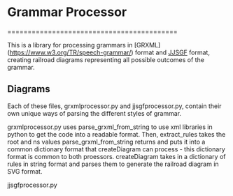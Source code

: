 # Grammar Processor

==========================================

This is a library for processing grammars in [GRXML] (https://www.w3.org/TR/speech-grammar/) format and [JJSGF](https://support.voicegain.ai/hc/en-us/articles/360048936511-JJSGF-Grammars) format, creating railroad diagrams representing all possible outcomes of the grammar.

Diagrams
--------
Each of these files, grxmlprocessor.py and jjsgfprocessor.py, contain their own unique ways of parsing the different styles of grammar.

grxmlprocessor.py uses parse_grxml_from_string to use xml libraries in python to get the code into a readable format. Then, extract_rules takes the root and ns values parse_grxml_from_string returns and puts it into a common dictionary format that createDiagram can process - this dictionary format is common to both proessors. createDiagram takes in a dictionary of rules in string format and parses them to generate the railroad diagram in SVG format.

jjsgfprocessor.py 
